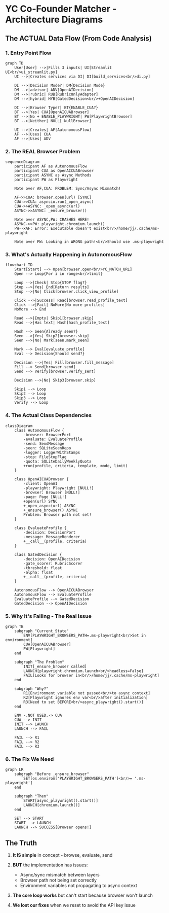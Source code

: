 # YC Co-Founder Matcher - Architecture Diagrams

## The ACTUAL Data Flow (From Code Analysis)

### 1. Entry Point Flow

```mermaid
graph TD
    User[User] -->|Fills 3 inputs| UI[Streamlit UI<br/>ui_streamlit.py]
    UI -->|Creates services via DI| DI[build_services<br/>di.py]
    
    DI -->|Decision Mode?| DM{Decision Mode}
    DM -->|advisor| ADV[OpenAIDecision]
    DM -->|rubric| RUB[RubricOnlyAdapter]  
    DM -->|hybrid| HYB[GatedDecision<br/>+OpenAIDecision]
    
    DI -->|Browser Type?| BT{ENABLE_CUA?}
    BT -->|Yes| CUA[OpenAICUABrowser]
    BT -->|No + ENABLE_PLAYWRIGHT| PW[PlaywrightBrowser]
    BT -->|Neither| NULL[_NullBrowser]
    
    UI -->|Creates| AF[AutonomousFlow]
    AF -->|Uses| CUA
    AF -->|Uses| ADV
```

### 2. The REAL Browser Problem

```mermaid
sequenceDiagram
    participant AF as AutonomousFlow
    participant CUA as OpenAICUABrowser
    participant ASYNC as Async Methods
    participant PW as Playwright
    
    Note over AF,CUA: PROBLEM: Sync/Async Mismatch!
    
    AF->>CUA: browser.open(url) [SYNC]
    CUA->>CUA: asyncio.run(_open_async)
    CUA->>ASYNC: _open_async(url)
    ASYNC->>ASYNC: _ensure_browser()
    
    Note over ASYNC,PW: CRASHES HERE!
    ASYNC->>PW: playwright.chromium.launch()
    PW--xAF: Error: Executable doesn't exist<br/>/home/jj/.cache/ms-playwright
    
    Note over PW: Looking in WRONG path!<br/>Should use .ms-playwright
```

### 3. What's Actually Happening in AutonomousFlow

```mermaid
flowchart TD
    Start[Start] --> Open[browser.open<br/>YC_MATCH_URL]
    Open --> Loop{For i in range<br/>limit}
    
    Loop -->|Check| Stop{STOP flag?}
    Stop -->|Yes| End[Return results]
    Stop -->|No| Click[browser.click_view_profile]
    
    Click -->|Success| Read[browser.read_profile_text]
    Click -->|Fail| NoMore[No more profiles]
    NoMore --> End
    
    Read -->|Empty| Skip1[browser.skip]
    Read -->|Has text| Hash[hash_profile_text]
    
    Hash --> Seen{Already seen?}
    Seen -->|Yes| Skip2[browser.skip]
    Seen -->|No| Mark[seen.mark_seen]
    
    Mark --> Eval[evaluate profile]
    Eval --> Decision{Should send?}
    
    Decision -->|Yes| Fill[browser.fill_message]
    Fill --> Send[browser.send]
    Send --> Verify[browser.verify_sent]
    
    Decision -->|No| Skip3[browser.skip]
    
    Skip1 --> Loop
    Skip2 --> Loop
    Skip3 --> Loop
    Verify --> Loop
```

### 4. The Actual Class Dependencies

```mermaid
classDiagram
    class AutonomousFlow {
        -browser: BrowserPort
        -evaluate: EvaluateProfile
        -send: SendMessage
        -seen: SQLiteSeenRepo
        -logger: LoggerWithStamps
        -stop: FileStopFlag
        -quota: SQLiteDailyWeeklyQuota
        +run(profile, criteria, template, mode, limit)
    }
    
    class OpenAICUABrowser {
        -client: OpenAI
        -playwright: Playwright [NULL!]
        -browser: Browser [NULL!]
        -page: Page [NULL!]
        +open(url) SYNC
        +_open_async(url) ASYNC
        +_ensure_browser() ASYNC
        Problem: Browser path not set!
    }
    
    class EvaluateProfile {
        -decision: DecisionPort
        -message: MessageRenderer
        +__call__(profile, criteria)
    }
    
    class GatedDecision {
        -decision: OpenAIDecision
        -gate_scorer: RubricScorer
        -threshold: float
        -alpha: float
        +__call__(profile, criteria)
    }
    
    AutonomousFlow --> OpenAICUABrowser
    AutonomousFlow --> EvaluateProfile
    EvaluateProfile --> GatedDecision
    GatedDecision --> OpenAIDecision
```

### 5. Why It's Failing - The Real Issue

```mermaid
graph TB
    subgraph "Current State"
        ENV[PLAYWRIGHT_BROWSERS_PATH=.ms-playwright<br/>Set in environment]
        CUA[OpenAICUABrowser]
        PW[Playwright]
    end
    
    subgraph "The Problem"
        INIT[_ensure_browser called]
        LAUNCH[playwright.chromium.launch<br/>headless=False]
        FAIL[Looks for browser in<br/>/home/jj/.cache/ms-playwright]
    end
    
    subgraph "Why?"
        R1[Environment variable not passed<br/>to async context]
        R2[Playwright ignores env var<br/>after initialization]
        R3[Need to set BEFORE<br/>async_playwright().start()]
    end
    
    ENV -.NOT USED.-> CUA
    CUA --> INIT
    INIT --> LAUNCH
    LAUNCH --> FAIL
    
    FAIL --> R1
    FAIL --> R2
    FAIL --> R3
```

### 6. The Fix We Need

```mermaid
graph LR
    subgraph "Before _ensure_browser"
        SET[os.environ['PLAYWRIGHT_BROWSERS_PATH']<br/>= '.ms-playwright']
    end
    
    subgraph "Then"
        START[async_playwright().start()]
        LAUNCH[chromium.launch()]
    end
    
    SET --> START
    START --> LAUNCH
    LAUNCH --> SUCCESS[Browser opens!]
```

## The Truth

1. **It IS simple** in concept - browse, evaluate, send
2. **BUT** the implementation has issues:
   - Async/sync mismatch between layers
   - Browser path not being set correctly
   - Environment variables not propagating to async context

3. **The core loop works** but can't start because browser won't launch

4. **We lost our fixes** when we reset to avoid the API key issue